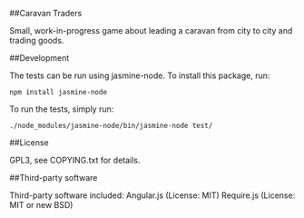 ##Caravan Traders

Small, work-in-progress game about leading a caravan from city to city and trading goods.

##Development

The tests can be run using jasmine-node. To install this package, run:

    npm install jasmine-node

To run the tests, simply run:

    ./node_modules/jasmine-node/bin/jasmine-node test/

##License

GPL3, see COPYING.txt for details.


##Third-party software

Third-party software included:
Angular.js (License: MIT)
Require.js (License: MIT or new BSD)

